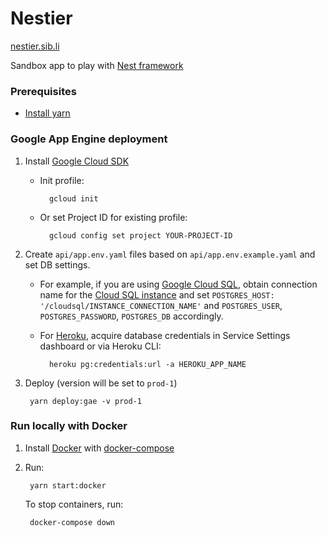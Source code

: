 # Nestier

[nestier.sib.li](https://nestier.sib.li)

Sandbox app to play with [Nest framework](https://github.com/nestjs/nest)

### Prerequisites

- [Install yarn](https://yarnpkg.com/en/docs/install)

### Google App Engine deployment

1. Install [Google Cloud SDK](https://cloud.google.com/sdk/docs/) 

    - Init profile:

            gcloud init
        
    - Or set Project ID for existing profile:

            gcloud config set project YOUR-PROJECT-ID

2. Create `api/app.env.yaml` files based on `api/app.env.example.yaml` and set DB settings.

    - For example, if you are using [Google Cloud SQL](https://cloud.google.com/sql/docs/postgres/create-instance),
     obtain connection name for the [Cloud SQL instance](https://console.cloud.google.com/sql/instances) and set `POSTGRES_HOST: '/cloudsql/INSTANCE_CONNECTION_NAME'` and `POSTGRES_USER`, `POSTGRES_PASSWORD`, `POSTGRES_DB` accordingly. 
    
    - For [Heroku](https://www.heroku.com/), acquire database credentials in Service Settings dashboard or via Heroku CLI:
        
            heroku pg:credentials:url -a HEROKU_APP_NAME

3. Deploy (version will be set to `prod-1`)

        yarn deploy:gae -v prod-1

### Run locally with Docker

1. Install [Docker](https://docs.docker.com/install/) with [docker-compose](https://docs.docker.com/compose/install/)

2. Run:

        yarn start:docker

    To stop containers, run:

        docker-compose down
